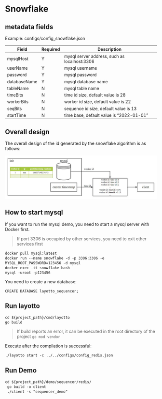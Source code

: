 # Snowflake

## metadata fields

Example: configs/config_snowflake.json

| Field         | Required | Description                                                  |
| ------------- | -------- | ------------------------------------------------------------ |
| mysqlHost     | Y        | mysql server address, such as localhost:3306                 |
| userName      | Y        | mysql username                                               |
| password      | Y        | mysql password                                               |
| databaseName  | Y        | mysql database name                                          |
| tableName     | N        | mysql table name                                             |
| timeBits      | N        | time id size,  default value is 28                           |
| workerBits    | N        | worker id size, default value is 22                          |
| seqBits       | N        | sequence id size, default value is 13                        |
| startTime     | N        | time base, default value is “2022-01-01”                     |

## Overall design

The overall design of the id generated by the snowflake algorithm is as follows:

![img.jpg](../../../img/sequencer/snowflake/snowflake_id.jpg)

## How to start mysql

If you want to run the mysql demo, you need to start a mysql server with Docker first.

>If port 3306 is occupied by other services, you need to exit other services first

```shell 
docker pull mysql:latest
docker run --name snowflake -d -p 3306:3306 -e MYSQL_ROOT_PASSWORD=123456 -d mysql
docker exec -it snowflake bash
mysql -uroot -p123456
```

You need to create a new database:

```mysql
CREATE DATABASE layotto_sequencer;
```

## Run layotto

````shell
cd ${project_path}/cmd/layotto
go build
````

>If build reports an error, it can be executed in the root directory of the project `go mod vendor`

Execute after the compilation is successful:

````shell
./layotto start -c ../../configs/config_redis.json
````

## Run Demo

````shell
cd ${project_path}/demo/sequencer/redis/
 go build -o client
 ./client -s "sequencer_demo"
````